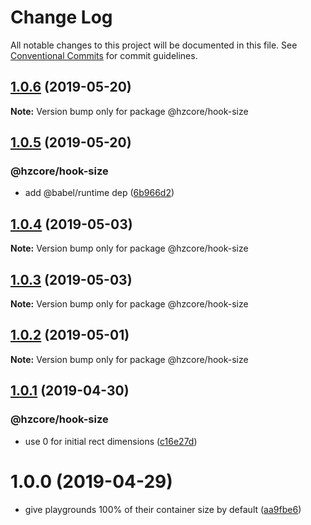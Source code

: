# Change Log

All notable changes to this project will be documented in this file.
See [Conventional Commits](https://conventionalcommits.org) for commit guidelines.

## [1.0.6](https://github.com/hzdg/hz-core/compare/@hzcore/hook-size@1.0.5...@hzcore/hook-size@1.0.6) (2019-05-20)

**Note:** Version bump only for package @hzcore/hook-size





## [1.0.5](https://github.com/hzdg/hz-core/compare/@hzcore/hook-size@1.0.4...@hzcore/hook-size@1.0.5) (2019-05-20)


### @hzcore/hook-size

* add @babel/runtime dep ([6b966d2](https://github.com/hzdg/hz-core/commit/6b966d2))


## [1.0.4](https://github.com/hzdg/hz-core/compare/@hzcore/hook-size@1.0.3...@hzcore/hook-size@1.0.4) (2019-05-03)

**Note:** Version bump only for package @hzcore/hook-size





## [1.0.3](https://github.com/hzdg/hz-core/compare/@hzcore/hook-size@1.0.2...@hzcore/hook-size@1.0.3) (2019-05-03)

**Note:** Version bump only for package @hzcore/hook-size





## [1.0.2](https://github.com/hzdg/hz-core/compare/@hzcore/hook-size@1.0.1...@hzcore/hook-size@1.0.2) (2019-05-01)

**Note:** Version bump only for package @hzcore/hook-size





## [1.0.1](https://github.com/hzdg/hz-core/compare/@hzcore/hook-size@1.0.0...@hzcore/hook-size@1.0.1) (2019-04-30)


### @hzcore/hook-size

* use 0 for initial rect dimensions ([c16e27d](https://github.com/hzdg/hz-core/commit/c16e27d))


# 1.0.0 (2019-04-29)


* give playgrounds 100% of their container size by default ([aa9fbe6](https://github.com/hzdg/hz-core/commit/aa9fbe6))
